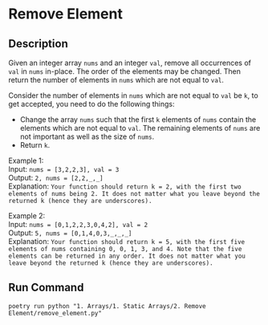 # Remove Element

## Description
Given an integer array `nums` and an integer `val`, remove all occurrences of `val` in `nums` in-place. The order of the elements may be changed. Then return the number of elements in `nums` which are not equal to `val`.

Consider the number of elements in `nums` which are not equal to `val` be `k`, to get accepted, you need to do the following things:

* Change the array `nums` such that the first `k` elements of `nums` contain the elements which are not equal to `val`. The remaining elements of `nums` are not important as well as the size of `nums`.
* Return `k`.

Example 1:\
Input: `nums = [3,2,2,3], val = 3`\
Output: `2, nums = [2,2,_,_]`\
Explanation: `Your function should return k = 2, with the first two elements of nums being 2. It does not matter what you leave beyond the returned k (hence they are underscores).`

Example 2:\
Input: `nums = [0,1,2,2,3,0,4,2], val = 2`\
Output: `5, nums = [0,1,4,0,3,_,_,_]`\
Explanation: `Your function should return k = 5, with the first five elements of nums containing 0, 0, 1, 3, and 4. Note that the five elements can be returned in any order. It does not matter what you leave beyond the returned k (hence they are underscores).`

## Run Command
`poetry run python "1. Arrays/1. Static Arrays/2. Remove Element/remove_element.py"`